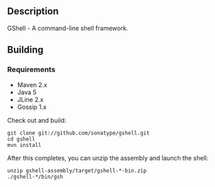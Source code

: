 Description
-----------

GShell - A command-line shell framework.

Building
--------

### Requirements

* Maven 2.x
* Java 5
* JLine 2.x
* Gossip 1.x

Check out and build:

    git clone git://github.com/sonatype/gshell.git
    cd gshell
    mvn install

After this completes, you can unzip the assembly and launch the shell:

    unzip gshell-assembly/target/gshell-*-bin.zip
    ./gshell-*/bin/gsh
